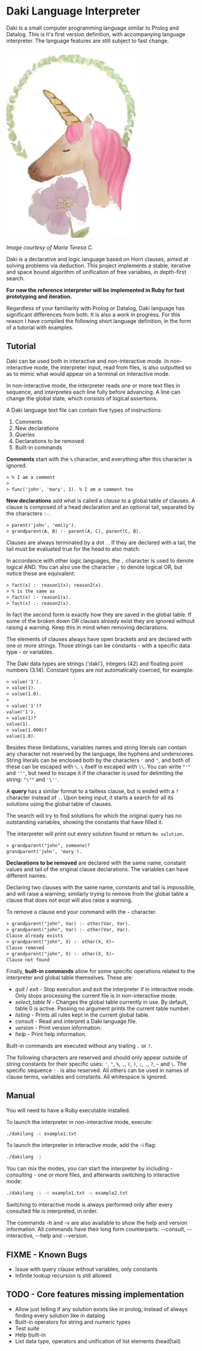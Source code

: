 # Daki Language Interpreter

Daki is a small computer programming language similar to Prolog and Datalog. This is it's first version definition, with accompanying language interpreter. The language features are still subject to fast change.

![Dakilang mascot](/img/mascot.jpeg)

_Image courtesy of Maria Teresa C._

Daki is a declarative and logic language based on Horn clauses, aimed at solving problems via deduction. This project implements a stable, iterative and space bound algorithm of unification of free variables, in depth-first search.

**For now the reference interpreter will be implemented in Ruby for fast prototyping and iteration.**

Regardless of your familiarity with Prolog or Datalog, Daki language has significant differences from both. It is also a work in progress. For this reason I have compiled the following short language definition, in the form of a tutorial with examples.

## Tutorial

Daki can be used both in interactive and non-interactive mode. In non-interactive mode, the interpreter input, read from files, is also outputted so as to mimic what would appear on a terminal on interactive mode.

In non-interactive mode, the interpreter reads one or more text files in sequence, and interpretes each line fully before advancing. A line can change the global state, which consists of logical assertions.

A Daki language text file can contain five types of instructions:

1. Comments
2. New declarations
3. Queries
4. Declarations to be removed
5. Built-in commands

**Comments** start with the `%` character, and everything after this character is ignored.

```
> % I am a comment
>
> func('john', 'mary', 1). % I am a comment too
```

**New declarations** add what is called a _clause_ to a global table of clauses. A clause is composed of a head declaration and an optional tail, separated by the characters `:-`.

```
> parent('john', 'emily').
> grandparent(A, B) :- parent(A, C), parent(C, B).
```

Clauses are always terminated by a dot `.`. If they are declared with a tail, the tail must be evaluated true for the head to also match.

In accordance with other logic languages, the `,` character is used to denote logical AND. You can also use the character `;` to denote logical OR, but notice these are equivalent:

```
> fact(x) :- reason1(x); reason2(x).
> % is the same as
> fact(x) :- reason1(x).
> fact(x) :- reason2(x).
```

In fact the second form is exactly how they are saved in the global table. If some of the broken down OR clauses already exist they are ignored without raising a warning. Keep this in mind when removing declarations.

The elements of clauses always have open brackets and are declared with one or more strings. Those strings can be
constants - with a specific data type - or variables.

The Daki data types are strings ('daki'), integers (42) and floating point numbers (3.14). Constant types are not automatically coerced, for example:

```
> value('1').
> value(1).
> value(1.0).
>
> value('1')?
value('1').
> value(1)?
value(1).
> value(1.000)?
value(1.0).
```

Besides these limitations, variables names and string literals can contain any character not reserved by the language, like hyphens and underscores. String literals can be enclosed both by the characters `'` and `"`, and both of these can be escaped with `\`. `\` itself is escaped with `\\`. You can write `"'"` and `'"'`, but need to escape it if the character is used for delimiting the string: `"\""` and `'\''`.

A **query** has a similar format to a tailless clause, but is ended with a `?` character instead of `.`. Upon being input, it starts a search for all its solutions using the global table of clauses.

The search will try to find solutions for which the original query has no outstanding variables, showing the constants that have filled it.

The interpreter will print out every solution found or return `No solution`.

```
> grandparent("john", someone)?
grandparent('john', 'mary').
```

**Declarations to be removed** are declared with the same name, constant values and tail of the original clause declarations. The variables can have different names.

Declaring two clauses with the same name, constants and tail is impossible, and will raise a warning; similarly trying to remove from the global table a clause that does not exist will also raise a warning.

To remove a clause end your command with the `~` character.

```
> grandparent("john", Var) :- other(Var, Var).
> grandparent("john", Var) :- other(Var, Var).
Clause already exists
> grandparent("john", X) :- other(X, X)~
Clause removed
> grandparent("john", X) :- other(X, X)~
Clause not found
```

Finally, **built-in commands** allow for some specific operations related to the interpreter and global table themselves. These are:

- _quit_ / _exit_ - Stop execution and exit the interpreter if in interactive mode. Only stops processing the current file is in non-interactive mode.
- _select_table N_ - Changes the global table currently in use. By default, table 0 is active. Passing no argument prints the current table number.
- _listing_ - Prints all rules kept in the current global table.
- _consult_ - Read and interpret a Daki language file.
- _version_ - Print version information.
- _help_ - Print help information.

Built-in commands are executed without any trailing `.` or `?`.

The following characters are reserved and should only appear outside of string constants for their specific uses: `'`, `"`, `%`, `,`, `(`, `)`, `;`, `.`, `?`, `~` and `\`. The specific sequence `:-` is also reserved. All others can be used in names of clause terms, variables and constants. All whitespace is ignored.

## Manual

You will need to have a Ruby executable installed.

To launch the interpreter in non-interactive mode, execute:

```sh
./dakilang -c example1.txt
```

To launch the interpreter in interactive mode, add the -i flag:

```sh
./dakilang -i
```

You can mix the modes, you can start the interpreter by including - _consulting_ - one or more files, and afterwards switching to interactive mode:

```sh
./dakilang -i -c example1.txt -c example2.txt
```

Switching to interactive mode is always performed only after every consulted file is interpreted, in order.

The commands -h and -v are also available to show the help and version information. All commands have their long form counterparts: --consult, --interactive, --help and --version.

## FIXME - Known Bugs

- Issue with query clause without variables, only constants
- Infinite lookup recursion is still allowed

## TODO - Core features missing implementation

- Allow just telling if any solution exists like in prolog, instead of always finding every solution like in datalog
- Built-in operators for string and numeric types
- Test suite
- Help built-in
- List data type, operators and unification of list elements (head|tail)
